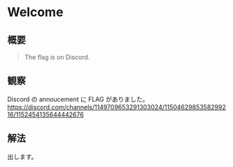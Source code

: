 # Welcome

## 概要

> The flag is on Discord.

## 観察

Discord の annoucement に FLAG がありました。
<https://discord.com/channels/1149709653291303024/1150462985358299216/1152454135644442676>

## 解法

出します。
